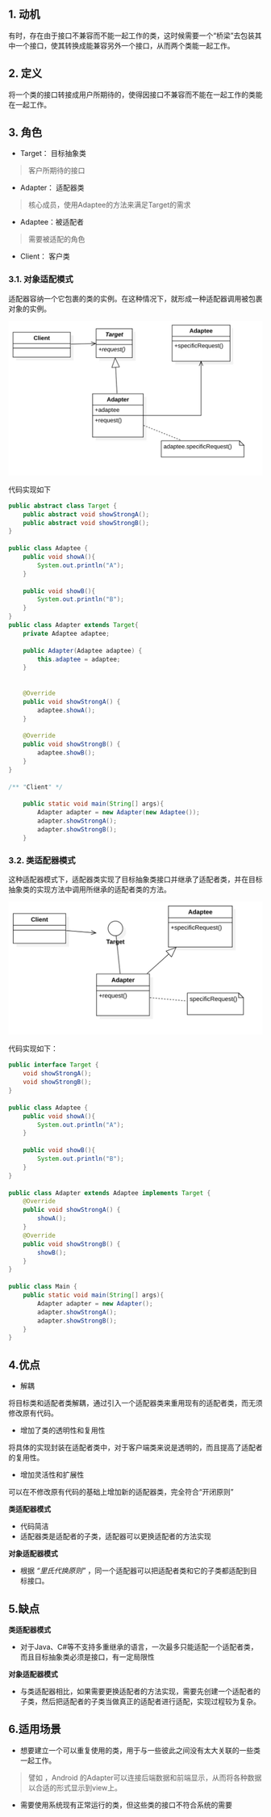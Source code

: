 ## 1. 动机

有时，存在由于接口不兼容而不能一起工作的类，这时候需要一个“桥梁”去包装其中一个接口，使其转换成能兼容另外一个接口，从而两个类能一起工作。

## 2. 定义

将一个类的接口转接成用户所期待的，使得因接口不兼容而不能在一起工作的类能在一起工作。

## 3. 角色

* Target： 目标抽象类

> 客户所期待的接口

* Adapter： 适配器类

> 核心成员，使用Adaptee的方法来满足Target的需求

* Adaptee：被适配者

> 需要被适配的角色

* Client： 客户类

### 3.1. 对象适配模式

适配器容纳一个它包裹的类的实例。在这种情况下，就形成一种适配器调用被包裹对象的实例。

![adapter](./adapter.jpg)

代码实现如下

```java
public abstract class Target {
    public abstract void showStrongA();
    public abstract void showStrongB();
}

public class Adaptee {
    public void showA(){
        System.out.println("A");
    }

    public void showB(){
        System.out.println("B");
    }
}
public class Adapter extends Target{
    private Adaptee adaptee;

    public Adapter(Adaptee adaptee) {
        this.adaptee = adaptee;
    }


    @Override
    public void showStrongA() {
        adaptee.showA();
    }

    @Override
    public void showStrongB() {
        adaptee.showB();
    }
}

/** "Client" */

    public static void main(String[] args){
        Adapter adapter = new Adapter(new Adaptee());
        adapter.showStrongA();
        adapter.showStrongB();
    }
```

### 3.2. 类适配器模式

这种适配器模式下，适配器类实现了目标抽象类接口并继承了适配者类，并在目标抽象类的实现方法中调用所继承的适配者类的方法。

![adapter_multi_inherit](./adapter_multi_inherit.jpg)

代码实现如下：

```java
public interface Target {
    void showStrongA();
    void showStrongB();
}

public class Adaptee {
    public void showA(){
        System.out.println("A");
    }

    public void showB(){
        System.out.println("B");
    }
}

public class Adapter extends Adaptee implements Target {
    @Override
    public void showStrongA() {
        showA();
    }
    @Override
    public void showStrongB() {
        showB();
    }
}

public class Main {
    public static void main(String[] args){
        Adapter adapter = new Adapter();
        adapter.showStrongA();
        adapter.showStrongB();
    }
}
```

## 4.优点

* 解耦

将目标类和适配者类解耦，通过引入一个适配器类来重用现有的适配者类，而无须修改原有代码。

* 增加了类的透明性和复用性

将具体的实现封装在适配者类中，对于客户端类来说是透明的，而且提高了适配者的复用性。

* 增加灵活性和扩展性

可以在不修改原有代码的基础上增加新的适配器类，完全符合“开闭原则”

**类适配器模式**

* 代码简洁
* 适配器类是适配者的子类，适配器可以更换适配者的方法实现

**对象适配器模式**

* 根据 *“里氏代换原则”* ，同一个适配器可以把适配者类和它的子类都适配到目标接口。

## 5.缺点

**类适配器模式**

* 对于Java、C\#等不支持多重继承的语言，一次最多只能适配一个适配者类，而且目标抽象类必须是接口，有一定局限性

**对象适配器模式**

* 与类适配器相比，如果需要更换适配者的方法实现，需要先创建一个适配者的子类，然后把适配者的子类当做真正的适配者进行适配，实现过程较为复杂。

## 6.适用场景

* 想要建立一个可以重复使用的类，用于与一些彼此之间没有太大关联的一些类一起工作。

> 譬如 ，Android 的Adapter可以连接后端数据和前端显示，从而将各种数据以合适的形式显示到view上。

* 需要使用系统现有正常运行的类，但这些类的接口不符合系统的需要





